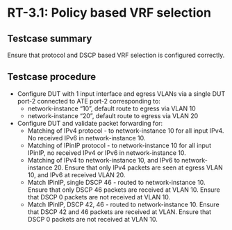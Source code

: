 # RT-3.1: Policy based VRF selection

## Testcase summary

Ensure that protocol and DSCP based VRF selection is configured correctly.

## Testcase procedure

*   Configure DUT with 1 input interface and egress VLANs via a single DUT
    port-2 connected to ATE port-2 corresponding to:
    *   network-instance “10”, default route to egress via VLAN 10
    *   network-instance “20”, default route to egress via VLAN 20
*   Configure DUT and validate packet forwarding for:
    *   Matching of IPv4 protocol - to network-instance 10 for all input IPv4.
        No received IPv6 in network-instance 10.
    *   Matching of IPinIP protocol - to network-instance 10 for all input
        IPinIP, no received IPv4 or IPv6 in network-instance 10.
    *   Matching of IPv4 to network-instance 10, and IPv6 to network-instance 20.
        Ensure that only IPv4 packets are seen at egress VLAN 10, and IPv6 at
        received VLAN 20.
    *   Match IPinIP, single DSCP 46 - routed to network-instance 10. Ensure
        that only DSCP 46 packets are received at VLAN 10. Ensure that DSCP 0
        packets are not received at VLAN 10.
    *   Match IPinIP, DSCP 42, 46 - routed to network-instance 10. Ensure that
        DSCP 42 and 46 packets are received at VLAN. Ensure that DSCP 0 packets
        are not received at VLAN 10.
